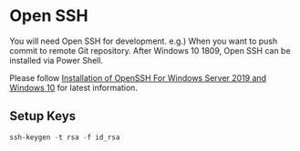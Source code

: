 # Open SSH

You will need Open SSH for development. e.g.) When you want to push commit to remote Git repository. After Windows 10 1809, Open SSH can be installed via Power Shell.

Please follow [Installation of OpenSSH For Windows Server 2019 and Windows 10](https://docs.microsoft.com/windows-server/administration/openssh/openssh_install_firstuse) for latest information.

## Setup Keys

```powershell
ssh-keygen -t rsa -f id_rsa
```
